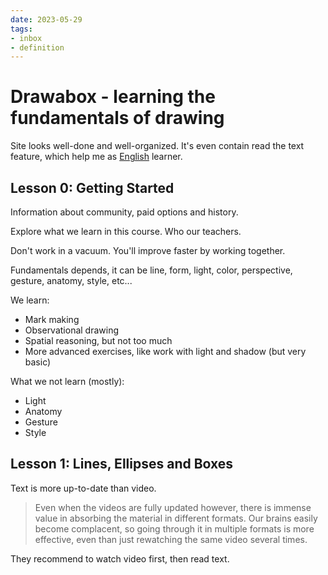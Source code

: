 ```yaml
---
date: 2023-05-29
tags:
- inbox
- definition
---
```


# Drawabox - learning the fundamentals of drawing

Site looks well-done and well-organized. It's even contain read the text
feature, which help me as [English](./English%20language.md) learner.

## Lesson 0: Getting Started

Information about community, paid options and history.

Explore what we learn in this course. Who our teachers.

Don't work in a vacuum. You'll improve faster by working together.

Fundamentals depends, it can be line, form, light, color, perspective, gesture,
anatomy, style, etc...

We learn:


- Mark making
- Observational drawing
- Spatial reasoning, but not too much
- More advanced exercises, like work with light and shadow (but very basic)

What we not learn (mostly):


- Light
- Anatomy
- Gesture
- Style

## Lesson 1: Lines, Ellipses and Boxes

Text is more up-to-date than video.

> Even when the videos are fully updated however, there is immense value in
> absorbing the material in different formats. Our brains easily become
> complacent, so going through it in multiple formats is more effective, even
> than just rewatching the same video several times.

They recommend to watch video first, then read text.